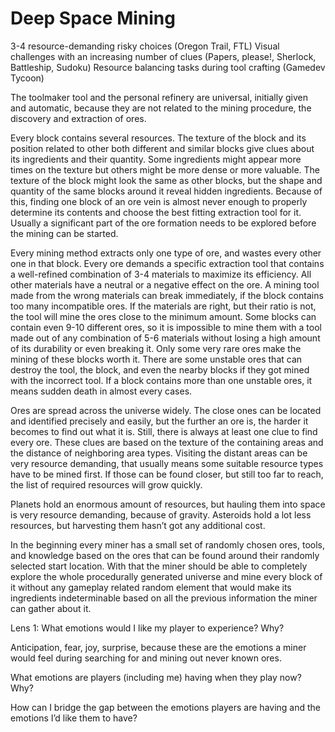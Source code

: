 # Deep Space Mining

3-4 resource-demanding risky choices (Oregon Trail, FTL)
Visual challenges with an increasing number of clues (Papers, please!, Sherlock, Battleship, Sudoku)
Resource balancing tasks during tool crafting (Gamedev Tycoon)

The toolmaker tool and the personal refinery are universal, initially given and automatic, because they are not related to the mining procedure, the discovery and extraction of ores.

Every block contains several resources. The texture of the block and its position related to other both different and similar blocks give clues about its ingredients and their quantity. Some ingredients might appear more times on the texture but others might be more dense or more valuable. The texture of the block might look the same as other blocks, but the shape and quantity of the same blocks around it reveal hidden ingredients. Because of this, finding one block of an ore vein is almost never enough to properly determine its contents and choose the best fitting extraction tool for it. Usually a significant part of the ore formation needs to be explored before the mining can be started. 

Every mining method extracts only one type of ore, and wastes every other one in that block. Every ore demands a specific extraction tool that contains a well-refined combination of 3-4 materials to maximize its efficiency. All other materials have a neutral or a negative effect on the ore. A mining tool made from the wrong materials can break immediately, if the block contains too many incompatible ores. If the materials are right, but their ratio is not, the tool will mine the ores close to the minimum amount. Some blocks can contain even 9-10 different ores, so it is impossible to mine them with a tool made out of any combination of 5-6 materials without losing a high amount of its durability or even breaking it. Only some very rare ores make the mining of these blocks worth it. There are some unstable ores that can destroy the tool, the block, and even the nearby blocks if they got mined with the incorrect tool. If a block contains more than one unstable ores, it means sudden death in almost every cases.

Ores are spread across the universe widely. The close ones can be located and identified precisely and easily, but the further an ore is, the harder it becomes to find out what it is. Still, there is always at least one clue to find every ore. These clues are based on the texture of the containing areas and the distance of neighboring area types. Visiting the distant areas can be very resource demanding, that usually means some suitable resource types have to be mined first. If those can be found closer, but still too far to reach, the list of required resources will grow quickly.

Planets hold an enormous amount of resources, but hauling them into space is very resource demanding, because of gravity. Asteroids hold a lot less resources, but harvesting them hasn’t got any additional cost.

In the beginning every miner has a small set of randomly chosen ores, tools, and knowledge based on the ores that can be found around their randomly selected start location. With that the miner should be able to completely explore the whole procedurally generated universe and mine every block of it without any gameplay related random element that would make its ingredients indeterminable based on all the previous information the miner can gather about it.

Lens 1:
What emotions would I like my player to experience? Why?

Anticipation, fear, joy, surprise, because these are the emotions a miner would feel during searching for and mining out never known ores.

What emotions are players (including me) having when they play now? Why?

How can I bridge the gap between the emotions players are having and the emotions I’d like them to have?
